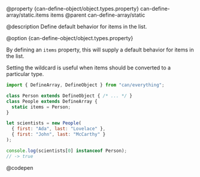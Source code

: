 @property {can-define-object/object.types.property} can-define-array/static.items items
@parent can-define-array/static

@description Define default behavior for items in the list.

@option {can-define-object/object.types.property}

  By defining an `items` property, this will supply a
  default behavior for items in the list.

  Setting the wildcard is useful when items should be converted to a particular type.

  ```js
import { DefineArray, DefineObject } from "can/everything";

  class Person extends DefineObject { /* ... */ }
  class People extends DefineArray {
    static items = Person;
  }

  let scientists = new People(
    { first: "Ada", last: "Lovelace" },
    { first: "John", last: "McCarthy" }
  );

  console.log(scientists[0] instanceof Person);
  // -> true
  ```
  @codepen
